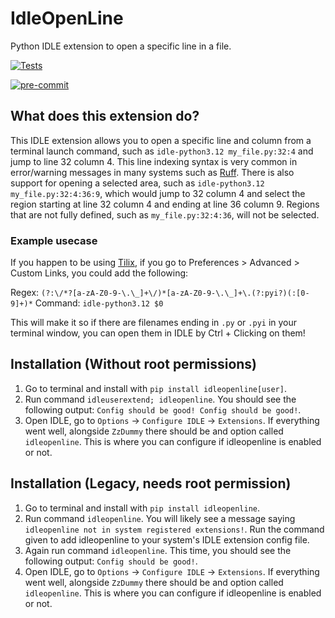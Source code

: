# IdleOpenLine
Python IDLE extension to open a specific line in a file.

[![Tests](https://github.com/CoolCat467/idleopenline/actions/workflows/tests.yml/badge.svg?branch=main)](https://github.com/CoolCat467/idleopenline/actions/workflows/tests.yml)
<!-- BADGIE TIME -->

[![pre-commit](https://img.shields.io/badge/pre--commit-enabled-brightgreen?logo=pre-commit)](https://github.com/pre-commit/pre-commit)

<!-- END BADGIE TIME -->

## What does this extension do?
This IDLE extension allows you to open a specific line and column from
a terminal launch command, such as `idle-python3.12 my_file.py:32:4`
and jump to line 32 column 4. This line indexing syntax is very common
in error/warning messages in many systems such as [Ruff](https://github.com/astral-sh/ruff).
There is also support for opening a selected area, such as
`idle-python3.12 my_file.py:32:4:36:9`, which would jump to 32 column 4 and
select the region starting at line 32 column 4 and ending at line 36 column 9.
Regions that are not fully defined, such as `my_file.py:32:4:36`, will not
be selected.

### Example usecase
If you happen to be using [Tilix](https://gnunn1.github.io/tilix-web/), if you go to Preferences > Advanced > Custom Links,
you could add the following:

Regex: `(?:\/*?[a-zA-Z0-9-\.\_]+\/)*[a-zA-Z0-9-\.\_]+\.(?:pyi?)(:[0-9]+)*`
Command: `idle-python3.12 $0`

This will make it so if there are filenames ending in `.py` or `.pyi` in your terminal window,
you can open them in IDLE by Ctrl + Clicking on them!

## Installation (Without root permissions)
1) Go to terminal and install with `pip install idleopenline[user]`.
2) Run command `idleuserextend; idleopenline`. You should see the following
output: `Config should be good! Config should be good!`.
3) Open IDLE, go to `Options` -> `Configure IDLE` -> `Extensions`.
If everything went well, alongside `ZzDummy` there should be and
option called `idleopenline`. This is where you can configure if
idleopenline is enabled or not.

## Installation (Legacy, needs root permission)
1) Go to terminal and install with `pip install idleopenline`.
2) Run command `idleopenline`. You will likely see a message saying
`idleopenline not in system registered extensions!`. Run the command
given to add idleopenline to your system's IDLE extension config file.
3) Again run command `idleopenline`. This time, you should see the
following output: `Config should be good!`.
4) Open IDLE, go to `Options` -> `Configure IDLE` -> `Extensions`.
If everything went well, alongside `ZzDummy` there should be and
option called `idleopenline`. This is where you can configure if
idleopenline is enabled or not.
